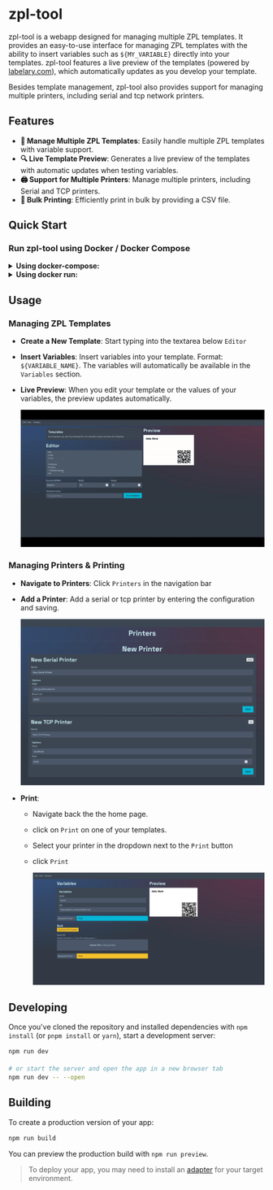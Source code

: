 # zpl-tool

zpl-tool is a webapp designed for managing multiple ZPL templates.
It provides an easy-to-use interface for managing ZPL templates with the ability to insert variables such as `${MY_VARIABLE}` directly into your templates.
zpl-tool features a live preview of the templates (powered by [labelary.com](https://labelary.com)), which automatically updates as you develop your template.

Besides template management, zpl-tool also provides support for managing multiple printers, including serial and tcp network printers.

## Features

- **📄 Manage Multiple ZPL Templates**: Easily handle multiple ZPL templates with variable support.
- **🔍 Live Template Preview**: Generates a live preview of the templates with automatic updates when testing variables.
- **🖨️ Support for Multiple Printers**: Manage multiple printers, including Serial and TCP printers.
- **🔢 Bulk Printing**: Efficiently print in bulk by providing a CSV file.

## Quick Start

### **Run zpl-tool using Docker / Docker Compose**
<details>
<summary><strong>Using docker-compose:</strong></summary>

Create a file named `docker-compose.yml` in your directory and paste the following content:

```yaml
version: '3'

services:
    zpl-tool:
    image: ghcr.io/enoy19/zpl-tool:main
    ports:
        - "3000:3000"
    volumes:
        - "./data:/app/data"
```

After saving the file, run the following command to start zpl-tool:

```sh
docker compose up
```

zpl-tool will be available at [http://localhost:3000](http://localhost:3000).
</details>

<details>
<summary><strong>Using docker run:</strong></summary>

You can use the following `docker run` command:

```sh
docker run -p 3000:3000 -v $(pwd)/data:/app/data ghcr.io/enoy19/zpl-tool:main
```

After running this command, zpl-tool will be available at [http://localhost:3000](http://localhost:3000).
</details>

## Usage

### Managing ZPL Templates

- **Create a New Template**: Start typing into the textarea below `Editor`
- **Insert Variables**: Insert variables into your template. Format: `${VARIABLE_NAME}`. The variables will automatically be available in the `Variables` section.
- **Live Preview**: When you edit your template or the values of your variables, the preview updates automatically.

  ![Printers](./assets/zpl-tool-templates.gif)

### Managing Printers & Printing

- **Navigate to Printers**: Click `Printers` in the navigation bar
- **Add a Printer**: Add a serial or tcp printer by entering the configuration and saving.

  ![Printers](./assets/printers.jpg)
- **Print**: 
  - Navigate back the the home page.
  - click on `Print` on one of your templates.
  - Select your printer in the dropdown next to the `Print` button
  - click `Print`

    ![Print](./assets/print.jpg)

## Developing

Once you've cloned the repository and installed dependencies with `npm install` (or `pnpm install` or `yarn`), start a development server:

```bash
npm run dev

# or start the server and open the app in a new browser tab
npm run dev -- --open
```

## Building

To create a production version of your app:

```bash
npm run build
```

You can preview the production build with `npm run preview`.

> To deploy your app, you may need to install an [adapter](https://kit.svelte.dev/docs/adapters) for your target environment.
